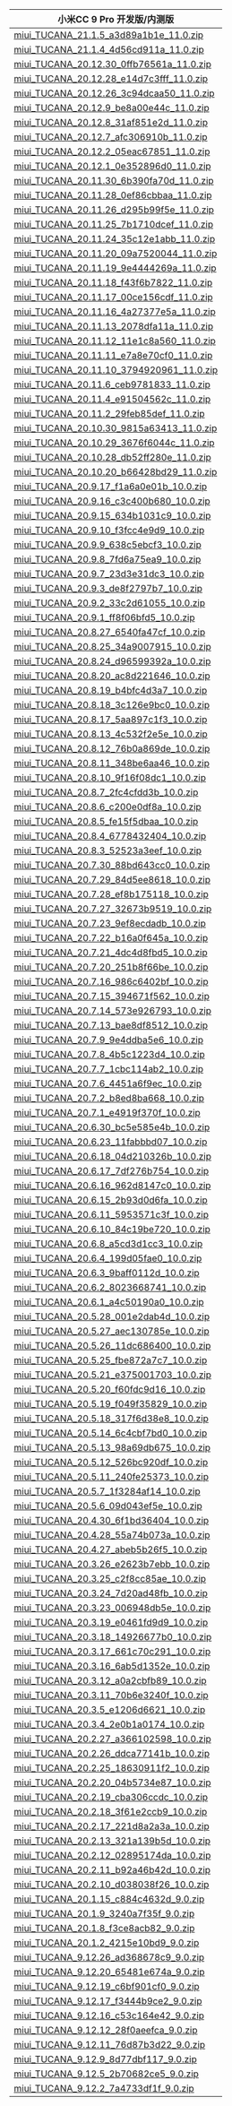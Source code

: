 | 小米CC 9 Pro  开发版/内测版    |
| ---- |
| [miui_TUCANA_21.1.5_a3d89a1b1e_11.0.zip](https://hugeota.d.miui.com/21.1.5/miui_TUCANA_21.1.5_a3d89a1b1e_11.0.zip)    |
| [miui_TUCANA_21.1.4_4d56cd911a_11.0.zip](https://hugeota.d.miui.com/21.1.4/miui_TUCANA_21.1.4_4d56cd911a_11.0.zip)    |
| [miui_TUCANA_20.12.30_0ffb76561a_11.0.zip](https://hugeota.d.miui.com/20.12.30/miui_TUCANA_20.12.30_0ffb76561a_11.0.zip)    |
| [miui_TUCANA_20.12.28_e14d7c3fff_11.0.zip](https://hugeota.d.miui.com/20.12.28/miui_TUCANA_20.12.28_e14d7c3fff_11.0.zip)    |
| [miui_TUCANA_20.12.26_3c94dcaa50_11.0.zip](https://hugeota.d.miui.com/20.12.26/miui_TUCANA_20.12.26_3c94dcaa50_11.0.zip)    |
| [miui_TUCANA_20.12.9_be8a00e44c_11.0.zip](https://hugeota.d.miui.com/20.12.9/miui_TUCANA_20.12.9_be8a00e44c_11.0.zip)    |
| [miui_TUCANA_20.12.8_31af851e2d_11.0.zip](https://hugeota.d.miui.com/20.12.8/miui_TUCANA_20.12.8_31af851e2d_11.0.zip)    |
| [miui_TUCANA_20.12.7_afc306910b_11.0.zip](https://hugeota.d.miui.com/20.12.7/miui_TUCANA_20.12.7_afc306910b_11.0.zip)    |
| [miui_TUCANA_20.12.2_05eac67851_11.0.zip](https://hugeota.d.miui.com/20.12.2/miui_TUCANA_20.12.2_05eac67851_11.0.zip)    |
| [miui_TUCANA_20.12.1_0e352896d0_11.0.zip](https://hugeota.d.miui.com/20.12.1/miui_TUCANA_20.12.1_0e352896d0_11.0.zip)    |
| [miui_TUCANA_20.11.30_6b390fa70d_11.0.zip](https://hugeota.d.miui.com/20.11.30/miui_TUCANA_20.11.30_6b390fa70d_11.0.zip)    |
| [miui_TUCANA_20.11.28_0ef86cbbaa_11.0.zip](https://hugeota.d.miui.com/20.11.28/miui_TUCANA_20.11.28_0ef86cbbaa_11.0.zip)    |
| [miui_TUCANA_20.11.26_d295b99f5e_11.0.zip](https://hugeota.d.miui.com/20.11.26/miui_TUCANA_20.11.26_d295b99f5e_11.0.zip)    |
| [miui_TUCANA_20.11.25_7b1710dcef_11.0.zip](https://hugeota.d.miui.com/20.11.25/miui_TUCANA_20.11.25_7b1710dcef_11.0.zip)    |
| [miui_TUCANA_20.11.24_35c12e1abb_11.0.zip](https://hugeota.d.miui.com/20.11.24/miui_TUCANA_20.11.24_35c12e1abb_11.0.zip)    |
| [miui_TUCANA_20.11.20_09a7520044_11.0.zip](https://hugeota.d.miui.com/20.11.20/miui_TUCANA_20.11.20_09a7520044_11.0.zip)    |
| [miui_TUCANA_20.11.19_9e4444269a_11.0.zip](https://hugeota.d.miui.com/20.11.19/miui_TUCANA_20.11.19_9e4444269a_11.0.zip)    |
| [miui_TUCANA_20.11.18_f43f6b7822_11.0.zip](https://hugeota.d.miui.com/20.11.18/miui_TUCANA_20.11.18_f43f6b7822_11.0.zip)    |
| [miui_TUCANA_20.11.17_00ce156cdf_11.0.zip](https://hugeota.d.miui.com/20.11.17/miui_TUCANA_20.11.17_00ce156cdf_11.0.zip)    |
| [miui_TUCANA_20.11.16_4a27377e5a_11.0.zip](https://hugeota.d.miui.com/20.11.16/miui_TUCANA_20.11.16_4a27377e5a_11.0.zip)    |
| [miui_TUCANA_20.11.13_2078dfa11a_11.0.zip](https://hugeota.d.miui.com/20.11.13/miui_TUCANA_20.11.13_2078dfa11a_11.0.zip)    |
| [miui_TUCANA_20.11.12_11e1c8a560_11.0.zip](https://hugeota.d.miui.com/20.11.12/miui_TUCANA_20.11.12_11e1c8a560_11.0.zip)    |
| [miui_TUCANA_20.11.11_e7a8e70cf0_11.0.zip](https://hugeota.d.miui.com/20.11.11/miui_TUCANA_20.11.11_e7a8e70cf0_11.0.zip)    |
| [miui_TUCANA_20.11.10_3794920961_11.0.zip](https://hugeota.d.miui.com/20.11.10/miui_TUCANA_20.11.10_3794920961_11.0.zip)    |
| [miui_TUCANA_20.11.6_ceb9781833_11.0.zip](https://hugeota.d.miui.com/20.11.6/miui_TUCANA_20.11.6_ceb9781833_11.0.zip)    |
| [miui_TUCANA_20.11.4_e91504562c_11.0.zip](https://hugeota.d.miui.com/20.11.4/miui_TUCANA_20.11.4_e91504562c_11.0.zip)    |
| [miui_TUCANA_20.11.2_29feb85def_11.0.zip](https://hugeota.d.miui.com/20.11.2/miui_TUCANA_20.11.2_29feb85def_11.0.zip)    |
| [miui_TUCANA_20.10.30_9815a63413_11.0.zip](https://hugeota.d.miui.com/20.10.30/miui_TUCANA_20.10.30_9815a63413_11.0.zip)    |
| [miui_TUCANA_20.10.29_3676f6044c_11.0.zip](https://hugeota.d.miui.com/20.10.29/miui_TUCANA_20.10.29_3676f6044c_11.0.zip)    |
| [miui_TUCANA_20.10.28_db52ff280e_11.0.zip](https://hugeota.d.miui.com/20.10.28/miui_TUCANA_20.10.28_db52ff280e_11.0.zip)    |
| [miui_TUCANA_20.10.20_b66428bd29_11.0.zip](https://hugeota.d.miui.com/20.10.20/miui_TUCANA_20.10.20_b66428bd29_11.0.zip)    |
| [miui_TUCANA_20.9.17_f1a6a0e01b_10.0.zip](https://hugeota.d.miui.com/20.9.17/miui_TUCANA_20.9.17_f1a6a0e01b_10.0.zip)    |
| [miui_TUCANA_20.9.16_c3c400b680_10.0.zip](https://hugeota.d.miui.com/20.9.16/miui_TUCANA_20.9.16_c3c400b680_10.0.zip)    |
| [miui_TUCANA_20.9.15_634b1031c9_10.0.zip](https://hugeota.d.miui.com/20.9.15/miui_TUCANA_20.9.15_634b1031c9_10.0.zip)    |
| [miui_TUCANA_20.9.10_f3fcc4e9d9_10.0.zip](https://hugeota.d.miui.com/20.9.10/miui_TUCANA_20.9.10_f3fcc4e9d9_10.0.zip)    |
| [miui_TUCANA_20.9.9_638c5ebcf3_10.0.zip](https://hugeota.d.miui.com/20.9.9/miui_TUCANA_20.9.9_638c5ebcf3_10.0.zip)    |
| [miui_TUCANA_20.9.8_7fd6a75ea9_10.0.zip](https://hugeota.d.miui.com/20.9.8/miui_TUCANA_20.9.8_7fd6a75ea9_10.0.zip)    |
| [miui_TUCANA_20.9.7_23d3e31dc3_10.0.zip](https://hugeota.d.miui.com/20.9.7/miui_TUCANA_20.9.7_23d3e31dc3_10.0.zip)    |
| [miui_TUCANA_20.9.3_de8f2797b7_10.0.zip](https://hugeota.d.miui.com/20.9.3/miui_TUCANA_20.9.3_de8f2797b7_10.0.zip)    |
| [miui_TUCANA_20.9.2_33c2d61055_10.0.zip](https://hugeota.d.miui.com/20.9.2/miui_TUCANA_20.9.2_33c2d61055_10.0.zip)    |
| [miui_TUCANA_20.9.1_ff8f06bfd5_10.0.zip](https://hugeota.d.miui.com/20.9.1/miui_TUCANA_20.9.1_ff8f06bfd5_10.0.zip)    |
| [miui_TUCANA_20.8.27_6540fa47cf_10.0.zip](https://hugeota.d.miui.com/20.8.27/miui_TUCANA_20.8.27_6540fa47cf_10.0.zip)    |
| [miui_TUCANA_20.8.25_34a9007915_10.0.zip](https://hugeota.d.miui.com/20.8.25/miui_TUCANA_20.8.25_34a9007915_10.0.zip)    |
| [miui_TUCANA_20.8.24_d96599392a_10.0.zip](https://hugeota.d.miui.com/20.8.24/miui_TUCANA_20.8.24_d96599392a_10.0.zip)    |
| [miui_TUCANA_20.8.20_ac8d221646_10.0.zip](https://hugeota.d.miui.com/20.8.20/miui_TUCANA_20.8.20_ac8d221646_10.0.zip)    |
| [miui_TUCANA_20.8.19_b4bfc4d3a7_10.0.zip](https://hugeota.d.miui.com/20.8.19/miui_TUCANA_20.8.19_b4bfc4d3a7_10.0.zip)    |
| [miui_TUCANA_20.8.18_3c126e9bc0_10.0.zip](https://hugeota.d.miui.com/20.8.18/miui_TUCANA_20.8.18_3c126e9bc0_10.0.zip)    |
| [miui_TUCANA_20.8.17_5aa897c1f3_10.0.zip](https://hugeota.d.miui.com/20.8.17/miui_TUCANA_20.8.17_5aa897c1f3_10.0.zip)    |
| [miui_TUCANA_20.8.13_4c532f2e5e_10.0.zip](https://hugeota.d.miui.com/20.8.13/miui_TUCANA_20.8.13_4c532f2e5e_10.0.zip)    |
| [miui_TUCANA_20.8.12_76b0a869de_10.0.zip](https://hugeota.d.miui.com/20.8.12/miui_TUCANA_20.8.12_76b0a869de_10.0.zip)    |
| [miui_TUCANA_20.8.11_348be6aa46_10.0.zip](https://hugeota.d.miui.com/20.8.11/miui_TUCANA_20.8.11_348be6aa46_10.0.zip)    |
| [miui_TUCANA_20.8.10_9f16f08dc1_10.0.zip](https://hugeota.d.miui.com/20.8.10/miui_TUCANA_20.8.10_9f16f08dc1_10.0.zip)    |
| [miui_TUCANA_20.8.7_2fc4cfdd3b_10.0.zip](https://hugeota.d.miui.com/20.8.7/miui_TUCANA_20.8.7_2fc4cfdd3b_10.0.zip)    |
| [miui_TUCANA_20.8.6_c200e0df8a_10.0.zip](https://hugeota.d.miui.com/20.8.6/miui_TUCANA_20.8.6_c200e0df8a_10.0.zip)    |
| [miui_TUCANA_20.8.5_fe15f5dbaa_10.0.zip](https://hugeota.d.miui.com/20.8.5/miui_TUCANA_20.8.5_fe15f5dbaa_10.0.zip)    |
| [miui_TUCANA_20.8.4_6778432404_10.0.zip](https://hugeota.d.miui.com/20.8.4/miui_TUCANA_20.8.4_6778432404_10.0.zip)    |
| [miui_TUCANA_20.8.3_52523a3eef_10.0.zip](https://hugeota.d.miui.com/20.8.3/miui_TUCANA_20.8.3_52523a3eef_10.0.zip)    |
| [miui_TUCANA_20.7.30_88bd643cc0_10.0.zip](https://hugeota.d.miui.com/20.7.30/miui_TUCANA_20.7.30_88bd643cc0_10.0.zip)    |
| [miui_TUCANA_20.7.29_84d5ee8618_10.0.zip](https://hugeota.d.miui.com/20.7.29/miui_TUCANA_20.7.29_84d5ee8618_10.0.zip)    |
| [miui_TUCANA_20.7.28_ef8b175118_10.0.zip](https://hugeota.d.miui.com/20.7.28/miui_TUCANA_20.7.28_ef8b175118_10.0.zip)    |
| [miui_TUCANA_20.7.27_32673b9519_10.0.zip](https://hugeota.d.miui.com/20.7.27/miui_TUCANA_20.7.27_32673b9519_10.0.zip)    |
| [miui_TUCANA_20.7.23_9ef8ecdadb_10.0.zip](https://hugeota.d.miui.com/20.7.23/miui_TUCANA_20.7.23_9ef8ecdadb_10.0.zip)    |
| [miui_TUCANA_20.7.22_b16a0f645a_10.0.zip](https://hugeota.d.miui.com/20.7.22/miui_TUCANA_20.7.22_b16a0f645a_10.0.zip)    |
| [miui_TUCANA_20.7.21_4dc4d8fbd5_10.0.zip](https://hugeota.d.miui.com/20.7.21/miui_TUCANA_20.7.21_4dc4d8fbd5_10.0.zip)    |
| [miui_TUCANA_20.7.20_251b8f66be_10.0.zip](https://hugeota.d.miui.com/20.7.20/miui_TUCANA_20.7.20_251b8f66be_10.0.zip)    |
| [miui_TUCANA_20.7.16_986c6402bf_10.0.zip](https://hugeota.d.miui.com/20.7.16/miui_TUCANA_20.7.16_986c6402bf_10.0.zip)    |
| [miui_TUCANA_20.7.15_394671f562_10.0.zip](https://hugeota.d.miui.com/20.7.15/miui_TUCANA_20.7.15_394671f562_10.0.zip)    |
| [miui_TUCANA_20.7.14_573e926793_10.0.zip](https://hugeota.d.miui.com/20.7.14/miui_TUCANA_20.7.14_573e926793_10.0.zip)    |
| [miui_TUCANA_20.7.13_bae8df8512_10.0.zip](https://hugeota.d.miui.com/20.7.13/miui_TUCANA_20.7.13_bae8df8512_10.0.zip)    |
| [miui_TUCANA_20.7.9_9e4ddba5e6_10.0.zip](https://hugeota.d.miui.com/20.7.9/miui_TUCANA_20.7.9_9e4ddba5e6_10.0.zip)    |
| [miui_TUCANA_20.7.8_4b5c1223d4_10.0.zip](https://hugeota.d.miui.com/20.7.8/miui_TUCANA_20.7.8_4b5c1223d4_10.0.zip)    |
| [miui_TUCANA_20.7.7_1cbc114ab2_10.0.zip](https://hugeota.d.miui.com/20.7.7/miui_TUCANA_20.7.7_1cbc114ab2_10.0.zip)    |
| [miui_TUCANA_20.7.6_4451a6f9ec_10.0.zip](https://hugeota.d.miui.com/20.7.6/miui_TUCANA_20.7.6_4451a6f9ec_10.0.zip)    |
| [miui_TUCANA_20.7.2_b8ed8ba668_10.0.zip](https://hugeota.d.miui.com/20.7.2/miui_TUCANA_20.7.2_b8ed8ba668_10.0.zip)    |
| [miui_TUCANA_20.7.1_e4919f370f_10.0.zip](https://hugeota.d.miui.com/20.7.1/miui_TUCANA_20.7.1_e4919f370f_10.0.zip)    |
| [miui_TUCANA_20.6.30_bc5e585e4b_10.0.zip](https://hugeota.d.miui.com/20.6.30/miui_TUCANA_20.6.30_bc5e585e4b_10.0.zip)    |
| [miui_TUCANA_20.6.23_11fabbbd07_10.0.zip](https://hugeota.d.miui.com/20.6.23/miui_TUCANA_20.6.23_11fabbbd07_10.0.zip)    |
| [miui_TUCANA_20.6.18_04d210326b_10.0.zip](https://hugeota.d.miui.com/20.6.18/miui_TUCANA_20.6.18_04d210326b_10.0.zip)    |
| [miui_TUCANA_20.6.17_7df276b754_10.0.zip](https://hugeota.d.miui.com/20.6.17/miui_TUCANA_20.6.17_7df276b754_10.0.zip)    |
| [miui_TUCANA_20.6.16_962d8147c0_10.0.zip](https://hugeota.d.miui.com/20.6.16/miui_TUCANA_20.6.16_962d8147c0_10.0.zip)    |
| [miui_TUCANA_20.6.15_2b93d0d6fa_10.0.zip](https://hugeota.d.miui.com/20.6.15/miui_TUCANA_20.6.15_2b93d0d6fa_10.0.zip)    |
| [miui_TUCANA_20.6.11_5953571c3f_10.0.zip](https://hugeota.d.miui.com/20.6.11/miui_TUCANA_20.6.11_5953571c3f_10.0.zip)    |
| [miui_TUCANA_20.6.10_84c19be720_10.0.zip](https://hugeota.d.miui.com/20.6.10/miui_TUCANA_20.6.10_84c19be720_10.0.zip)    |
| [miui_TUCANA_20.6.8_a5cd3d1cc3_10.0.zip](https://hugeota.d.miui.com/20.6.8/miui_TUCANA_20.6.8_a5cd3d1cc3_10.0.zip)    |
| [miui_TUCANA_20.6.4_199d05fae0_10.0.zip](https://hugeota.d.miui.com/20.6.4/miui_TUCANA_20.6.4_199d05fae0_10.0.zip)    |
| [miui_TUCANA_20.6.3_9baff0112d_10.0.zip](https://hugeota.d.miui.com/20.6.3/miui_TUCANA_20.6.3_9baff0112d_10.0.zip)    |
| [miui_TUCANA_20.6.2_8023668741_10.0.zip](https://hugeota.d.miui.com/20.6.2/miui_TUCANA_20.6.2_8023668741_10.0.zip)    |
| [miui_TUCANA_20.6.1_a4c50190a0_10.0.zip](https://hugeota.d.miui.com/20.6.1/miui_TUCANA_20.6.1_a4c50190a0_10.0.zip)    |
| [miui_TUCANA_20.5.28_001e2dab4d_10.0.zip](https://hugeota.d.miui.com/20.5.28/miui_TUCANA_20.5.28_001e2dab4d_10.0.zip)    |
| [miui_TUCANA_20.5.27_aec130785e_10.0.zip](https://hugeota.d.miui.com/20.5.27/miui_TUCANA_20.5.27_aec130785e_10.0.zip)    |
| [miui_TUCANA_20.5.26_11dc686400_10.0.zip](https://hugeota.d.miui.com/20.5.26/miui_TUCANA_20.5.26_11dc686400_10.0.zip)    |
| [miui_TUCANA_20.5.25_fbe872a7c7_10.0.zip](https://hugeota.d.miui.com/20.5.25/miui_TUCANA_20.5.25_fbe872a7c7_10.0.zip)    |
| [miui_TUCANA_20.5.21_e375001703_10.0.zip](https://hugeota.d.miui.com/20.5.21/miui_TUCANA_20.5.21_e375001703_10.0.zip)    |
| [miui_TUCANA_20.5.20_f60fdc9d16_10.0.zip](https://hugeota.d.miui.com/20.5.20/miui_TUCANA_20.5.20_f60fdc9d16_10.0.zip)    |
| [miui_TUCANA_20.5.19_f049f35829_10.0.zip](https://hugeota.d.miui.com/20.5.19/miui_TUCANA_20.5.19_f049f35829_10.0.zip)    |
| [miui_TUCANA_20.5.18_317f6d38e8_10.0.zip](https://hugeota.d.miui.com/20.5.18/miui_TUCANA_20.5.18_317f6d38e8_10.0.zip)    |
| [miui_TUCANA_20.5.14_6c4cbf7bd0_10.0.zip](https://hugeota.d.miui.com/20.5.14/miui_TUCANA_20.5.14_6c4cbf7bd0_10.0.zip)    |
| [miui_TUCANA_20.5.13_98a69db675_10.0.zip](https://hugeota.d.miui.com/20.5.13/miui_TUCANA_20.5.13_98a69db675_10.0.zip)    |
| [miui_TUCANA_20.5.12_526bc920df_10.0.zip](https://hugeota.d.miui.com/20.5.12/miui_TUCANA_20.5.12_526bc920df_10.0.zip)    |
| [miui_TUCANA_20.5.11_240fe25373_10.0.zip](https://hugeota.d.miui.com/20.5.11/miui_TUCANA_20.5.11_240fe25373_10.0.zip)    |
| [miui_TUCANA_20.5.7_1f3284af14_10.0.zip](https://hugeota.d.miui.com/20.5.7/miui_TUCANA_20.5.7_1f3284af14_10.0.zip)    |
| [miui_TUCANA_20.5.6_09d043ef5e_10.0.zip](https://hugeota.d.miui.com/20.5.6/miui_TUCANA_20.5.6_09d043ef5e_10.0.zip)    |
| [miui_TUCANA_20.4.30_6f1bd36404_10.0.zip](https://hugeota.d.miui.com/20.4.30/miui_TUCANA_20.4.30_6f1bd36404_10.0.zip)    |
| [miui_TUCANA_20.4.28_55a74b073a_10.0.zip](https://hugeota.d.miui.com/20.4.28/miui_TUCANA_20.4.28_55a74b073a_10.0.zip)    |
| [miui_TUCANA_20.4.27_abeb5b26f5_10.0.zip](https://hugeota.d.miui.com/20.4.27/miui_TUCANA_20.4.27_abeb5b26f5_10.0.zip)    |
| [miui_TUCANA_20.3.26_e2623b7ebb_10.0.zip](https://hugeota.d.miui.com/20.3.26/miui_TUCANA_20.3.26_e2623b7ebb_10.0.zip)    |
| [miui_TUCANA_20.3.25_c2f8cc85ae_10.0.zip](https://hugeota.d.miui.com/20.3.25/miui_TUCANA_20.3.25_c2f8cc85ae_10.0.zip)    |
| [miui_TUCANA_20.3.24_7d20ad48fb_10.0.zip](https://hugeota.d.miui.com/20.3.24/miui_TUCANA_20.3.24_7d20ad48fb_10.0.zip)    |
| [miui_TUCANA_20.3.23_006948db5e_10.0.zip](https://hugeota.d.miui.com/20.3.23/miui_TUCANA_20.3.23_006948db5e_10.0.zip)    |
| [miui_TUCANA_20.3.19_e0461fd9d9_10.0.zip](https://hugeota.d.miui.com/20.3.19/miui_TUCANA_20.3.19_e0461fd9d9_10.0.zip)    |
| [miui_TUCANA_20.3.18_14926677b0_10.0.zip](https://hugeota.d.miui.com/20.3.18/miui_TUCANA_20.3.18_14926677b0_10.0.zip)    |
| [miui_TUCANA_20.3.17_661c70c291_10.0.zip](https://hugeota.d.miui.com/20.3.17/miui_TUCANA_20.3.17_661c70c291_10.0.zip)    |
| [miui_TUCANA_20.3.16_6ab5d1352e_10.0.zip](https://hugeota.d.miui.com/20.3.16/miui_TUCANA_20.3.16_6ab5d1352e_10.0.zip)    |
| [miui_TUCANA_20.3.12_a0a2cbfb89_10.0.zip](https://hugeota.d.miui.com/20.3.12/miui_TUCANA_20.3.12_a0a2cbfb89_10.0.zip)    |
| [miui_TUCANA_20.3.11_70b6e3240f_10.0.zip](https://hugeota.d.miui.com/20.3.11/miui_TUCANA_20.3.11_70b6e3240f_10.0.zip)    |
| [miui_TUCANA_20.3.5_e1206d6621_10.0.zip](https://hugeota.d.miui.com/20.3.5/miui_TUCANA_20.3.5_e1206d6621_10.0.zip)    |
| [miui_TUCANA_20.3.4_2e0b1a0174_10.0.zip](https://hugeota.d.miui.com/20.3.4/miui_TUCANA_20.3.4_2e0b1a0174_10.0.zip)    |
| [miui_TUCANA_20.2.27_a366102598_10.0.zip](https://hugeota.d.miui.com/20.2.27/miui_TUCANA_20.2.27_a366102598_10.0.zip)    |
| [miui_TUCANA_20.2.26_ddca77141b_10.0.zip](https://hugeota.d.miui.com/20.2.26/miui_TUCANA_20.2.26_ddca77141b_10.0.zip)    |
| [miui_TUCANA_20.2.25_18630911f2_10.0.zip](https://hugeota.d.miui.com/20.2.25/miui_TUCANA_20.2.25_18630911f2_10.0.zip)    |
| [miui_TUCANA_20.2.20_04b5734e87_10.0.zip](https://hugeota.d.miui.com/20.2.20/miui_TUCANA_20.2.20_04b5734e87_10.0.zip)    |
| [miui_TUCANA_20.2.19_cba306ccdc_10.0.zip](https://hugeota.d.miui.com/20.2.19/miui_TUCANA_20.2.19_cba306ccdc_10.0.zip)    |
| [miui_TUCANA_20.2.18_3f61e2ccb9_10.0.zip](https://hugeota.d.miui.com/20.2.18/miui_TUCANA_20.2.18_3f61e2ccb9_10.0.zip)    |
| [miui_TUCANA_20.2.17_221d8a2a3a_10.0.zip](https://hugeota.d.miui.com/20.2.17/miui_TUCANA_20.2.17_221d8a2a3a_10.0.zip)    |
| [miui_TUCANA_20.2.13_321a139b5d_10.0.zip](https://hugeota.d.miui.com/20.2.13/miui_TUCANA_20.2.13_321a139b5d_10.0.zip)    |
| [miui_TUCANA_20.2.12_02895174da_10.0.zip](https://hugeota.d.miui.com/20.2.12/miui_TUCANA_20.2.12_02895174da_10.0.zip)    |
| [miui_TUCANA_20.2.11_b92a46b42d_10.0.zip](https://hugeota.d.miui.com/20.2.11/miui_TUCANA_20.2.11_b92a46b42d_10.0.zip)    |
| [miui_TUCANA_20.2.10_d038038f26_10.0.zip](https://hugeota.d.miui.com/20.2.10/miui_TUCANA_20.2.10_d038038f26_10.0.zip)    |
| [miui_TUCANA_20.1.15_c884c4632d_9.0.zip](https://hugeota.d.miui.com/20.1.15/miui_TUCANA_20.1.15_c884c4632d_9.0.zip)    |
| [miui_TUCANA_20.1.9_3240a7f35f_9.0.zip](https://hugeota.d.miui.com/20.1.9/miui_TUCANA_20.1.9_3240a7f35f_9.0.zip)    |
| [miui_TUCANA_20.1.8_f3ce8acb82_9.0.zip](https://hugeota.d.miui.com/20.1.8/miui_TUCANA_20.1.8_f3ce8acb82_9.0.zip)    |
| [miui_TUCANA_20.1.2_4215e10bd9_9.0.zip](https://hugeota.d.miui.com/20.1.2/miui_TUCANA_20.1.2_4215e10bd9_9.0.zip)    |
| [miui_TUCANA_9.12.26_ad368678c9_9.0.zip](https://hugeota.d.miui.com/9.12.26/miui_TUCANA_9.12.26_ad368678c9_9.0.zip)    |
| [miui_TUCANA_9.12.20_65481e674a_9.0.zip](https://hugeota.d.miui.com/9.12.20/miui_TUCANA_9.12.20_65481e674a_9.0.zip)    |
| [miui_TUCANA_9.12.19_c6bf901cf0_9.0.zip](https://hugeota.d.miui.com/9.12.19/miui_TUCANA_9.12.19_c6bf901cf0_9.0.zip)    |
| [miui_TUCANA_9.12.17_f3444b9ce2_9.0.zip](https://hugeota.d.miui.com/9.12.17/miui_TUCANA_9.12.17_f3444b9ce2_9.0.zip)    |
| [miui_TUCANA_9.12.16_c53c164e42_9.0.zip](https://hugeota.d.miui.com/9.12.16/miui_TUCANA_9.12.16_c53c164e42_9.0.zip)    |
| [miui_TUCANA_9.12.12_28f0aeefca_9.0.zip](https://hugeota.d.miui.com/9.12.12/miui_TUCANA_9.12.12_28f0aeefca_9.0.zip)    |
| [miui_TUCANA_9.12.11_76d87b3d22_9.0.zip](https://hugeota.d.miui.com/9.12.11/miui_TUCANA_9.12.11_76d87b3d22_9.0.zip)    |
| [miui_TUCANA_9.12.9_8d77dbf117_9.0.zip](https://hugeota.d.miui.com/9.12.9/miui_TUCANA_9.12.9_8d77dbf117_9.0.zip)    |
| [miui_TUCANA_9.12.5_2b70682ce5_9.0.zip](https://hugeota.d.miui.com/9.12.5/miui_TUCANA_9.12.5_2b70682ce5_9.0.zip)    |
| [miui_TUCANA_9.12.2_7a4733df1f_9.0.zip](https://hugeota.d.miui.com/9.12.2/miui_TUCANA_9.12.2_7a4733df1f_9.0.zip)    |

